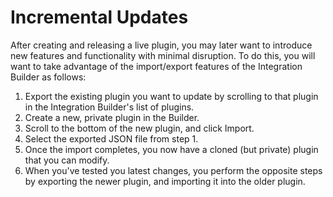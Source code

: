 # Incremental Updates

After creating and releasing a live plugin, you may later want to introduce new features and functionality with minimal disruption. To do this, you will want to take advantage of the import/export features of the Integration Builder as follows:

1. Export the existing plugin you want to update by scrolling to that plugin in the Integration Builder's list of plugins.
2. Create a new, private plugin in the Builder.
3. Scroll to the bottom of the new plugin, and click Import.
4. Select the exported JSON file from step 1.
5. Once the import completes, you now have a cloned \(but private\) plugin that you can modify.
6. When you've tested you latest changes, you perform the opposite steps by exporting the newer plugin, and importing it into the older plugin.

